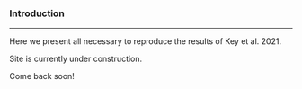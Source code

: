 <h3>Introduction</h3>  

***  

Here we present all necessary to reproduce the results of Key et al. 2021.
  

Site is currently under construction.

Come back soon!

